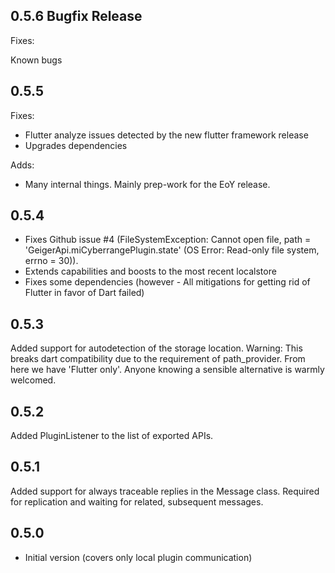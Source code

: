 ## 0.5.6 Bugfix Release
Fixes:

Known bugs

## 0.5.5
Fixes:
- Flutter analyze issues detected by the new flutter framework release
- Upgrades dependencies

Adds:
- Many internal things. Mainly prep-work for the EoY release. 

## 0.5.4
- Fixes Github issue #4 (FileSystemException: Cannot open file, path = 'GeigerApi.miCyberrangePlugin.state' (OS Error: Read-only file system, errno = 30)).
- Extends capabilities and boosts to the most recent localstore
- Fixes some dependencies (however - All mitigations for getting rid of Flutter in favor of Dart failed)

## 0.5.3 
Added support for autodetection of the storage location. Warning: This breaks dart compatibility due 
to the requirement of path_provider. From here we have 'Flutter only'. Anyone knowing a sensible 
alternative is warmly welcomed.  

## 0.5.2
Added PluginListener to the list of exported APIs.

## 0.5.1
Added support for always traceable replies in the Message class. Required for replication and waiting for related, subsequent messages.

## 0.5.0

- Initial version (covers only local plugin communication)
